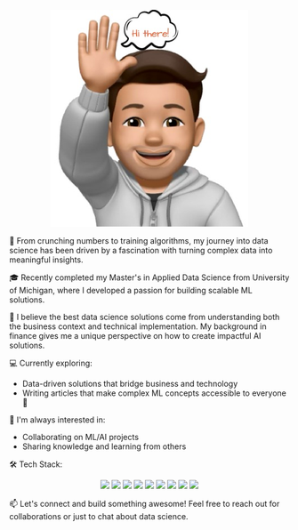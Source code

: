 

<p align="center">
  <img src="https://github.com/ejazalam831/ejazalam831/blob/main/Screenshot%20201.JPG" alt="" />
</p>

🚀 From crunching numbers to training algorithms, my journey into data science has been driven by a fascination with turning complex data into meaningful insights.

🎓 Recently completed my Master's in Applied Data Science from University of Michigan, where I developed a passion for building scalable ML solutions.

🔭 I believe the best data science solutions come from understanding both the business context and technical implementation. My background in finance gives me a unique perspective on how to create impactful AI solutions.

💻 Currently exploring:
- Data-driven solutions that bridge business and technology
- Writing articles that make complex ML concepts accessible to everyone 📝

🌱 I'm always interested in:
- Collaborating on ML/AI projects
- Sharing knowledge and learning from others

🛠️ Tech Stack: 
<p align='center'>
  <img src="https://img.shields.io/badge/Python-FFD43B?style=plastic&logo=python&logoColor=blue" />
  <img src="https://img.shields.io/badge/SQL-4479A1?style=plastic&logo=postgresql&logoColor=white" />
  <img src="https://img.shields.io/badge/PyTorch-EE4C2C?style=plastic&logo=pytorch&logoColor=white" />
  <img src="https://img.shields.io/badge/TensorFlow-FF6F00?style=plastic&logo=tensorflow&logoColor=white" />
  <img src="https://img.shields.io/badge/scikit--learn-F7931E?style=plastic&logo=scikit-learn&logoColor=white" />
  <img src="https://img.shields.io/badge/Matplotlib-003B57?style=plastic&logo=matplotlib&logoColor=white" />
  <img src="https://img.shields.io/badge/Seaborn-2A9DF4?style=plastic&logo=seaborn&logoColor=white" />
  <img src="https://img.shields.io/badge/Plotly-3F4B6E?style=plastic&logo=plotly&logoColor=white" />
  <img src="https://img.shields.io/badge/GitHub-181717?style=plastic&logo=github&logoColor=white" />
</p>

📫 Let's connect and build something awesome! Feel free to reach out for collaborations or just to chat about data science.


<!--
**ejazalam831/ejazalam831** is a ✨ _special_ ✨ repository because its `README.md` (this file) appears on your GitHub profile.

Here are some ideas to get you started:

- 🔭 I’m currently working on ...
- 🌱 I’m currently learning ...
- 👯 I’m looking to collaborate on ...
- 🤔 I’m looking for help with ...
- 💬 Ask me about ...
- 📫 How to reach me: ...
- 😄 Pronouns: ...
- ⚡ Fun fact: ...
-->
